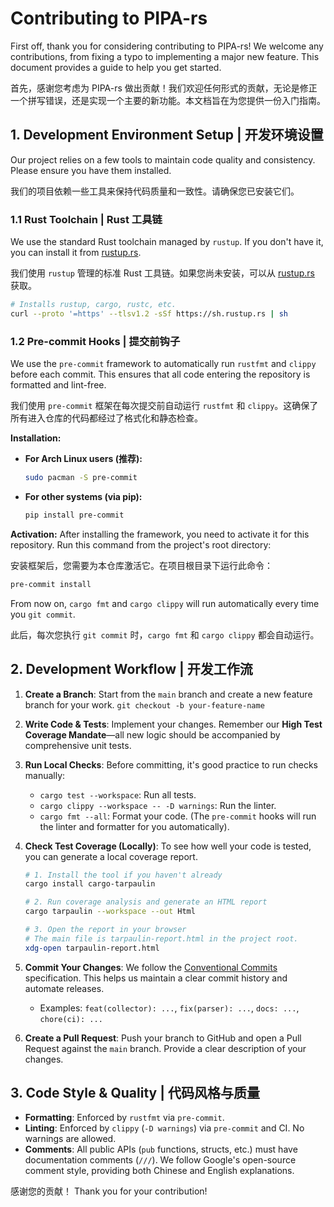 # Contributing to PIPA-rs

First off, thank you for considering contributing to PIPA-rs! We welcome any contributions, from fixing a typo to implementing a major new feature. This document provides a guide to help you get started.

首先，感谢您考虑为 PIPA-rs 做出贡献！我们欢迎任何形式的贡献，无论是修正一个拼写错误，还是实现一个主要的新功能。本文档旨在为您提供一份入门指南。

## 1. Development Environment Setup | 开发环境设置

Our project relies on a few tools to maintain code quality and consistency. Please ensure you have them installed.

我们的项目依赖一些工具来保持代码质量和一致性。请确保您已安装它们。

### 1.1 Rust Toolchain | Rust 工具链

We use the standard Rust toolchain managed by `rustup`. If you don't have it, you can install it from [rustup.rs](https://rustup.rs/).

我们使用 `rustup` 管理的标准 Rust 工具链。如果您尚未安装，可以从 [rustup.rs](https://rustup.rs/) 获取。

```bash
# Installs rustup, cargo, rustc, etc.
curl --proto '=https' --tlsv1.2 -sSf https://sh.rustup.rs | sh
```

### 1.2 Pre-commit Hooks | 提交前钩子

We use the `pre-commit` framework to automatically run `rustfmt` and `clippy` before each commit. This ensures that all code entering the repository is formatted and lint-free.

我们使用 `pre-commit` 框架在每次提交前自动运行 `rustfmt` 和 `clippy`。这确保了所有进入仓库的代码都经过了格式化和静态检查。

**Installation:**

- **For Arch Linux users (推荐):**
  ```bash
  sudo pacman -S pre-commit
  ```
- **For other systems (via pip):**
  ```bash
  pip install pre-commit
  ```

**Activation:**
After installing the framework, you need to activate it for this repository. Run this command from the project's root directory:

安装框架后，您需要为本仓库激活它。在项目根目录下运行此命令：

```bash
pre-commit install
```

From now on, `cargo fmt` and `cargo clippy` will run automatically every time you `git commit`.

此后，每次您执行 `git commit` 时，`cargo fmt` 和 `cargo clippy` 都会自动运行。

## 2. Development Workflow | 开发工作流

1.  **Create a Branch**: Start from the `main` branch and create a new feature branch for your work.
    `git checkout -b your-feature-name`

2.  **Write Code & Tests**: Implement your changes. Remember our **High Test Coverage Mandate**—all new logic should be accompanied by comprehensive unit tests.

3.  **Run Local Checks**: Before committing, it's good practice to run checks manually:

    - `cargo test --workspace`: Run all tests.
    - `cargo clippy --workspace -- -D warnings`: Run the linter.
    - `cargo fmt --all`: Format your code.
      (The `pre-commit` hooks will run the linter and formatter for you automatically).

4.  **Check Test Coverage (Locally)**: To see how well your code is tested, you can generate a local coverage report.

    ```bash
    # 1. Install the tool if you haven't already
    cargo install cargo-tarpaulin

    # 2. Run coverage analysis and generate an HTML report
    cargo tarpaulin --workspace --out Html

    # 3. Open the report in your browser
    # The main file is tarpaulin-report.html in the project root.
    xdg-open tarpaulin-report.html
    ```

5.  **Commit Your Changes**: We follow the [Conventional Commits](https://www.conventionalcommits.org/) specification. This helps us maintain a clear commit history and automate releases.

    - Examples: `feat(collector): ...`, `fix(parser): ...`, `docs: ...`, `chore(ci): ...`

6.  **Create a Pull Request**: Push your branch to GitHub and open a Pull Request against the `main` branch. Provide a clear description of your changes.

## 3. Code Style & Quality | 代码风格与质量

- **Formatting**: Enforced by `rustfmt` via `pre-commit`.
- **Linting**: Enforced by `clippy` (`-D warnings`) via `pre-commit` and CI. No warnings are allowed.
- **Comments**: All public APIs (`pub` functions, structs, etc.) must have documentation comments (`///`). We follow Google's open-source comment style, providing both Chinese and English explanations.

感谢您的贡献！
Thank you for your contribution!
